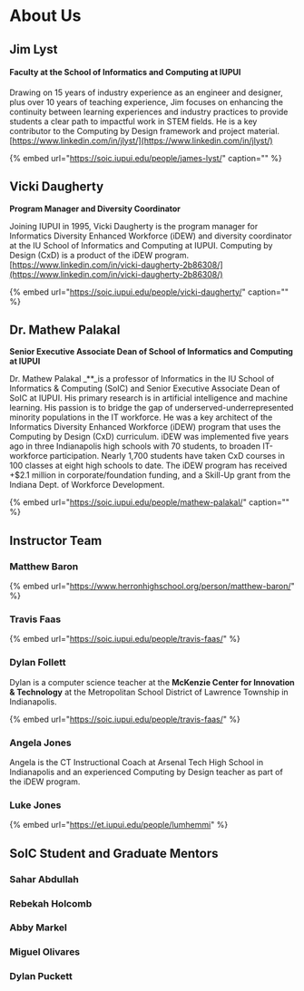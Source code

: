 # About Us

## **Jim Lyst**

#### Faculty at the School of Informatics and Computing at IUPUI

Drawing on 15 years of industry experience as an engineer and designer, plus over 10 years of teaching experience, Jim focuses on enhancing the continuity between learning experiences and industry practices to provide students a clear path to impactful work in STEM fields. He is a key contributor to the Computing by Design framework and project material. [https://www.linkedin.com/in/jlyst/](https://www.linkedin.com/in/jlyst/)

{% embed url="https://soic.iupui.edu/people/james-lyst/" caption="" %}

## Vicki Daugherty

**Program Manager and Diversity Coordinator**

Joining IUPUI in 1995, Vicki Daugherty is the program manager for Informatics Diversity Enhanced Workforce \(iDEW\) and diversity coordinator at the IU School of Informatics and Computing at IUPUI. Computing by Design \(CxD\) is a product of the iDEW program. [https://www.linkedin.com/in/vicki-daugherty-2b86308/](https://www.linkedin.com/in/vicki-daugherty-2b86308/)

{% embed url="https://soic.iupui.edu/people/vicki-daugherty/" caption="" %}

## Dr. Mathew Palakal

**Senior Executive Associate Dean of School of Informatics and Computing at IUPUI**

Dr. Mathew Palakal _\*\*_is a professor of Informatics in the IU School of Informatics & Computing \(SoIC\) and Senior Executive Associate Dean of SoIC at IUPUI. His primary research is in artificial intelligence and machine learning. His passion is to bridge the gap of underserved-underrepresented minority populations in the IT workforce. He was a key architect of the Informatics Diversity Enhanced Workforce \(iDEW\) program that uses the Computing by Design \(CxD\) curriculum. iDEW was implemented five years ago in three Indianapolis high schools with 70 students, to broaden IT-workforce participation. Nearly 1,700 students have taken CxD courses in 100 classes at eight high schools to date. The iDEW program has received +$2.1 million in corporate/foundation funding, and a Skill-Up grant from the Indiana Dept. of Workforce Development.

{% embed url="https://soic.iupui.edu/people/mathew-palakal/" caption="" %}

## Instructor Team

### Matthew Baron

{% embed url="https://www.herronhighschool.org/person/matthew-baron/" %}

### Travis Faas

{% embed url="https://soic.iupui.edu/people/travis-faas/" %}

### Dylan Follett

Dylan is a computer science teacher at the **McKenzie Center for Innovation & Technology** at the Metropolitan School District of Lawrence Township in Indianapolis.

{% embed url="https://soic.iupui.edu/people/travis-faas/" %}

### Angela Jones

Angela is the CT Instructional Coach at Arsenal Tech High School in Indianapolis and an experienced Computing by Design teacher as part of the iDEW program.

### Luke Jones

{% embed url="https://et.iupui.edu/people/lumhemmi" %}

## SoIC Student and Graduate Mentors

### Sahar Abdullah

### Rebekah Holcomb

### Abby Markel

### Miguel Olivares

### Dylan Puckett

